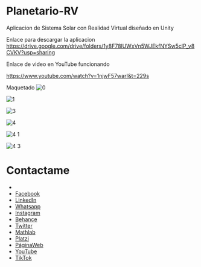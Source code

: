 # Planetario-RV
Aplicacion de Sistema Solar con Realidad Virtual diseñado en Unity

Enlace para descargar la aplicacion
https://drive.google.com/drive/folders/1y8F78lUWxVn5WJEkfNYSw5clP_v8CVKV?usp=sharing

Enlace de video en YouTube funcionando

https://www.youtube.com/watch?v=1njwF57warI&t=229s

Maquetado
![0](https://user-images.githubusercontent.com/45986551/143044719-c89344a3-76e2-40c8-97b8-f675be26496e.JPG)


![1](https://user-images.githubusercontent.com/45986551/143044718-7a226c97-615a-4dde-a246-9b5bc9384c98.JPG)

![3](https://user-images.githubusercontent.com/45986551/143044754-e8ce0891-6976-46c0-8767-b648faa8ecc1.JPG)

![4](https://user-images.githubusercontent.com/45986551/143044778-63d1bc9e-0ab4-4771-b143-7cbcdce17c64.JPG)

![4 1](https://user-images.githubusercontent.com/45986551/143044806-68edf2ed-aab7-4cad-a037-b19d98501555.JPG)

![4 3](https://user-images.githubusercontent.com/45986551/143044822-770be8f0-a948-47ea-8d40-d4edaca79693.JPG)

# Contactame
- 
- [Facebook](https://www.facebook.com/jasan.rhu.3/)
- [LinkedIn](https://www.linkedin.com/in/gerson-rhu-botelho-000ab81b0/)
- [Whatsapp](https://wa.link/77op3n)
- [Instagram](https://www.instagram.com/gerson_rhu/)
- [Behance](https://www.behance.net/gersonrhubotelho)
- [Twitter](https://twitter.com/RhuGerson)
- [Mathlab](https://la.mathworks.com/matlabcentral/profile/authors/22598221)
- [Platzi](https://platzi.com/p/gersonrhu98/)
- [PáginaWeb](https://gerson9511.github.io/GersonRhu/)
- [YouTube](https://www.youtube.com/channel/UCZU7zPjWe6Aa3yv3LmrMEkw/)
- [TikTok](https://vm.tiktok.com/ZM8kruP1t/)

